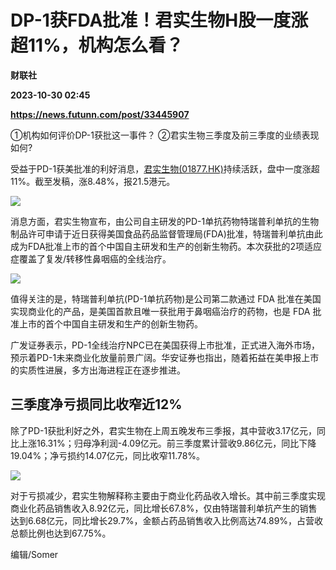 # DP-1获FDA批准！君实生物H股一度涨超11%，机构怎么看？
**财联社**

**2023-10-30 02:45**

**https://news.futunn.com/post/33445907**

①机构如何评价DP-1获批这一事件？ ②君实生物三季度及前三季度的业绩表现如何?

受益于PD-1获美批准的利好消息，[君实生物(01877.HK)](https://www.futunn.com/quote/stock?m=hk&code=01877)持续活跃，盘中一度涨超11%。截至发稿，涨8.48%，报21.5港元。

![](https://postimg.futunn.com/16986327295114495084777.png)

消息方面，君实生物宣布，由公司自主研发的PD-1单抗药物特瑞普利单抗的生物制品许可申请于近日获得美国食品药品监督管理局(FDA)批准，特瑞普利单抗由此成为FDA批准上市的首个中国自主研发和生产的创新生物药。本次获批的2项适应症覆盖了复发/转移性鼻咽癌的全线治疗。

![](https://newsfile.futunn.com/public/NN-PersistNewsContentImage/7781/20231030/pic/0-33445907-1-439d17f8f0af4e41258061804de4a1ad.jpg/big)

值得关注的是，特瑞普利单抗(PD-1单抗药物)是公司第二款通过 FDA 批准在美国实现商业化的产品，是美国首款且唯一获批用于鼻咽癌治疗的药物，也是 FDA 批准上市的首个中国自主研发和生产的创新生物药。

广发证券表示，PD-1全线治疗NPC已在美国获得上市批准，正式进入海外市场，预示着PD-1未来商业化放量前景广阔。华安证券也指出，随着拓益在美申报上市的实质性进展，多方出海进程正在逐步推进。

三季度净亏损同比收窄近12%
--------------

除了PD-1获批利好之外，君实生物在上周五晚发布三季报，其中营收3.17亿元，同比上涨16.31%；归母净利润-4.09亿元。前三季度累计营收9.86亿元，同比下降19.04%；净亏损约14.07亿元，同比收窄11.78%。

![](https://newsfile.futunn.com/public/NN-PersistNewsContentImage/7781/20231030/pic/0-33445907-2-220a08e7650fdea0e3e9b399d6559e14.png/big)

对于亏损减少，君实生物解释称主要由于商业化药品收入增长。其中前三季度实现商业化药品销售收入8.92亿元，同比增长67.8%，仅由特瑞普利单抗产生的销售达到6.68亿元，同比增长29.7%，金额占药品销售收入比例高达74.89%，占营收总额比例也达到67.75%。

编辑/Somer